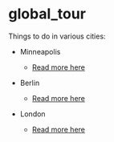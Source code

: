 # global_tour

Things to do in various cities:
- Minneapolis
  - [Read more here](https://github.com/mariellefoster/global_tour/blob/master/minneapolis_tour.md)

- Berlin
  - [Read more here](https://github.com/mariellefoster/global_tour/blob/master/berlin_tour.md)

- London
  - [Read more here](https://github.com/mariellefoster/global_tour/blob/master/london_tour.md)

